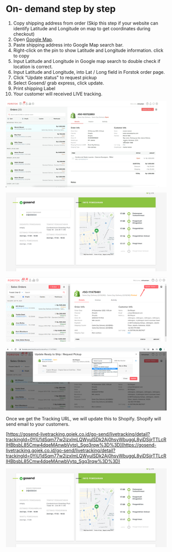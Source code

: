# On- demand step by step

1. Copy shipping address from order \(Skip this step if your website can identify Latitude and Longitude on map to get coordinates during checkout\)
2. Open [Google Map](%20https://maps.google.com).
3. Paste shipping address into Google Map search bar.
4. Right-click on the pin to show Latitude and Longitude information. click to copy 
5. Input Latitude and Longitude in Google map search to double check if location is correct.
6. Input Latitude and Longitude, into Lat / Long field in Forstok order page.
7. Click "Update status" to request pickup
8. Select Gosend/ grab express, click update.
9. Print shipping Label
10. Your customer will received LIVE tracking. 

![](../../.gitbook/assets/request-pickup-gosend-for-shopify1.gif)



![](../../.gitbook/assets/gosend-live-tracking.jpeg)

![](../../.gitbook/assets/image%20%28419%29.png)

![](../../.gitbook/assets/image%20%28418%29.png)

Once we get the Tracking URL, we will update this to Shopify. Shopify will send email to your customers.

[https://gosend-livetracking.gojek.co.id/go-send/livetracking/detail?trackingId=0YiU1dSqm77w2izxImLQWyulSDk2Aj0hsyWbuggL8yiDSjjrTTLcRIHBbsbL85Cmw4dqeMAnwbVytq\_Sgq3rqw%3D%3D](https://gosend-livetracking.gojek.co.id/go-send/livetracking/detail?trackingId=0YiU1dSqm77w2izxImLQWyulSDk2Aj0hsyWbuggL8yiDSjjrTTLcRIHBbsbL85Cmw4dqeMAnwbVytq_Sgq3rqw%3D%3D)

![](../../.gitbook/assets/gosend-live-tracking.jpeg)

